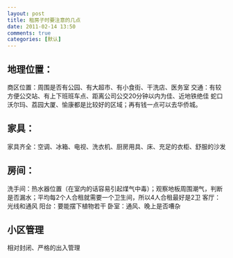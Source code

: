 ```yaml
---
layout: post
title: 租房子时要注意的几点
date: 2011-02-14 13:50
comments: true
categories: [默认]
---
```

<h2>地理位置：</h2>
商区位置：周围是否有公园、有大超市、有小食街、干洗店、医务室
交通：有较方便公交站、有上下班班车点、距离公司公交20分钟以内为佳、近地铁绝佳
蛇口沃尔玛、荔园大厦、愉康都是比较好的区域；再有钱一点可以去华侨城。
<h2>家具：</h2>
家具齐全：空调、冰箱、电视、洗衣机、厨房用具、床、充足的衣柜、舒服的沙发
<h2>房间：</h2>
洗手间：热水器位置（在室内的话容易引起煤气中毒）；观察地板周围潮气，判断是否漏水；平均每2个人合租就需要一个卫生间，所以4人合租最好是2卫
客厅：光线和通风
阳台：要能摆下植物若干
卧室：通风、晚上是否嘈杂
<h2>小区管理</h2>
相对封闭、严格的出入管理
